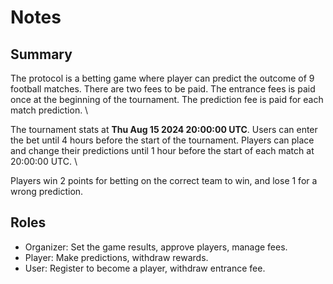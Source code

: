# Notes

## Summary

The protocol is a betting game where player can predict the outcome of 9 football matches. There are two fees to be paid. The entrance fees is paid once at the beginning of the tournament. The prediction fee is paid for each match prediction. \\

The tournament stats at **Thu Aug 15 2024 20:00:00 UTC**. Users can enter the bet until 4 hours before the start of the tournament. Players can place and change their predictions until 1 hour before the start of each match at 20:00:00 UTC. \\

Players win 2 points for betting on the correct team to win, and lose 1 for a wrong prediction.


## Roles

- Organizer: Set the game results, approve players, manage fees.
- Player: Make predictions, withdraw rewards.
- User: Register to become a player, withdraw entrance fee.
